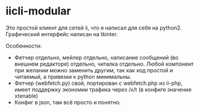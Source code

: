 iicli-modular
=============
Это простой клиент для сетей ii, что я написал для себя на python2. 
Графический интерфейс написан на tkinter.

Особенности:
* Фетчер отдельно, мейлер отдельно, написание сообщений (во внешнем редакторе) отдельно, читалка отдельно. Любой компонент при желании можно заменить другим, так как код простой и читаемый, а привязки к python минимальны.
* Фетчер (webfetch.py) свой, портирован с webfetch.php из ii-php, имеет поддержку экономии трафика через /x/t (в конфиге значение xtenable)
* Конфиг в json, там всё просто и понятно.
